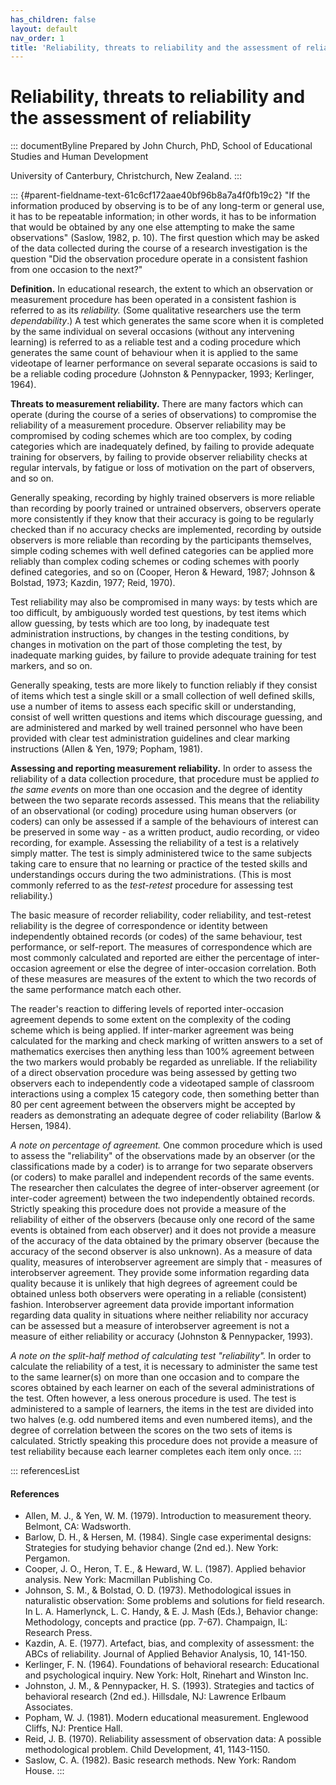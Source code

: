 ```yaml
---
has_children: false
layout: default
nav_order: 1
title: 'Reliability, threats to reliability and the assessment of reliability '
---
```

# Reliability, threats to reliability and the assessment of reliability 


::: documentByline
Prepared by John Church, PhD, School of Educational Studies and Human
Development

University of Canterbury, Christchurch, New Zealand.
:::

::: {#parent-fieldname-text-61c6cf172aae40bf96b8a7a4f0fb19c2}
"If the information produced by observing is to be of any long-term or
general use, it has to be repeatable information; in other words, it has
to be information that would be obtained by any one else attempting to
make the same observations" (Saslow, 1982, p. 10). The first question
which may be asked of the data collected during the course of a research
investigation is the question "Did the observation procedure operate in
a consistent fashion from one occasion to the next?"

**Definition.** In educational research, the extent to which an
observation or measurement procedure has been operated in a consistent
fashion is referred to as its *reliability.* (Some qualitative
researchers use the term *dependability*.) A test which generates the
same score when it is completed by the same individual on several
occasions (without any intervening learning) is referred to as a
reliable test and a coding procedure which generates the same count of
behaviour when it is applied to the same videotape of learner
performance on several separate occasions is said to be a reliable
coding procedure (Johnston & Pennypacker, 1993; Kerlinger, 1964).

**Threats to measurement reliability.** There are many factors which can
operate (during the course of a series of observations) to compromise
the reliability of a measurement procedure. Observer reliability may be
compromised by coding schemes which are too complex, by coding
categories which are inadequately defined, by failing to provide
adequate training for observers, by failing to provide observer
reliability checks at regular intervals, by fatigue or loss of
motivation on the part of observers, and so on.

Generally speaking, recording by highly trained observers is more
reliable than recording by poorly trained or untrained observers,
observers operate more consistently if they know that their accuracy is
going to be regularly checked than if no accuracy checks are
implemented, recording by outside observers is more reliable than
recording by the participants themselves, simple coding schemes with
well defined categories can be applied more reliably than complex coding
schemes or coding schemes with poorly defined categories, and so on
(Cooper, Heron & Heward, 1987; Johnson & Bolstad, 1973; Kazdin, 1977;
Reid, 1970).

Test reliability may also be compromised in many ways: by tests which
are too difficult, by ambiguously worded test questions, by test items
which allow guessing, by tests which are too long, by inadequate test
administration instructions, by changes in the testing conditions, by
changes in motivation on the part of those completing the test, by
inadequate marking guides, by failure to provide adequate training for
test markers, and so on.

Generally speaking, tests are more likely to function reliably if they
consist of items which test a single skill or a small collection of well
defined skills, use a number of items to assess each specific skill or
understanding, consist of well written questions and items which
discourage guessing, and are administered and marked by well trained
personnel who have been provided with clear test administration
guidelines and clear marking instructions (Allen & Yen, 1979; Popham,
1981).

**Assessing and reporting measurement reliability.** In order to assess
the reliability of a data collection procedure, that procedure must be
applied *to the same events* on more than one occasion and the degree of
identity between the two separate records assessed. This means that the
reliability of an observational (or coding) procedure using human
observers (or coders) can only be assessed if a sample of the behaviours
of interest can be preserved in some way - as a written product, audio
recording, or video recording, for example. Assessing the reliability of
a test is a relatively simply matter. The test is simply administered
twice to the same subjects taking care to ensure that no learning or
practice of the tested skills and understandings occurs during the two
administrations. (This is most commonly referred to as the *test-retest*
procedure for assessing test reliability.)

The basic measure of recorder reliability, coder reliability, and
test-retest reliability is the degree of correspondence or identity
between independently obtained records (or codes) of the same behaviour,
test performance, or self-report. The measures of correspondence which
are most commonly calculated and reported are either the percentage of
inter-occasion agreement or else the degree of inter-occasion
correlation. Both of these measures are measures of the extent to which
the two records of the same performance match each other.

The reader\'s reaction to differing levels of reported inter-occasion
agreement depends to some extent on the complexity of the coding scheme
which is being applied. If inter-marker agreement was being calculated
for the marking and check marking of written answers to a set of
mathematics exercises then anything less than 100% agreement between the
two markers would probably be regarded as unreliable. If the reliability
of a direct observation procedure was being assessed by getting two
observers each to independently code a videotaped sample of classroom
interactions using a complex 15 category code, then something better
than 80 per cent agreement between the observers might be accepted by
readers as demonstrating an adequate degree of coder reliability (Barlow
& Hersen, 1984).

*A note on percentage of agreement.* One common procedure which is used
to assess the "reliability" of the observations made by an observer (or
the classifications made by a coder) is to arrange for two separate
observers (or coders) to make parallel and independent records of the
same events. The researcher then calculates the degree of inter-observer
agreement (or inter-coder agreement) between the two independently
obtained records. Strictly speaking this procedure does not provide a
measure of the reliability of either of the observers (because only one
record of the same events is obtained from each observer) and it does
not provide a measure of the accuracy of the data obtained by the
primary observer (because the accuracy of the second observer is also
unknown). As a measure of data quality, measures of interobserver
agreement are simply that - measures of interobserver agreement. They
provide some information regarding data quality because it is unlikely
that high degrees of agreement could be obtained unless both observers
were operating in a reliable (consistent) fashion. Interobserver
agreement data provide important information regarding data quality in
situations where neither reliability nor accuracy can be assessed but a
measure of interobserver agreement is not a measure of either
reliability or accuracy (Johnston & Pennypacker, 1993).

*A note on the split-half method of calculating test "reliability".* In
order to calculate the reliability of a test, it is necessary to
administer the same test to the same learner(s) on more than one
occasion and to compare the scores obtained by each learner on each of
the several administrations of the test. Often however, a less onerous
procedure is used. The test is administered to a sample of learners, the
items in the test are divided into two halves (e.g. odd numbered items
and even numbered items), and the degree of correlation between the
scores on the two sets of items is calculated. Strictly speaking this
procedure does not provide a measure of test reliability because each
learner completes each item only once.
:::

::: referencesList
#### References

-   Allen, M. J., & Yen, W. M. (1979). Introduction to measurement
    theory. Belmont, CA: Wadsworth.
-   Barlow, D. H., & Hersen, M. (1984). Single case experimental
    designs: Strategies for studying behavior change (2nd ed.). New
    York: Pergamon.
-   Cooper, J. O., Heron, T. E., & Heward, W. L. (1987). Applied
    behavior analysis. New York: Macmillan Publishing Co.
-   Johnson, S. M., & Bolstad, O. D. (1973). Methodological issues in
    naturalistic observation: Some problems and solutions for field
    research. In L. A. Hamerlynck, L. C. Handy, & E. J. Mash (Eds.),
    Behavior change: Methodology, concepts and practice (pp. 7-67).
    Champaign, IL: Research Press.
-   Kazdin, A. E. (1977). Artefact, bias, and complexity of assessment:
    the ABCs of reliability. Journal of Applied Behavior Analysis, 10,
    141-150.
-   Kerlinger, F. N. (1964). Foundations of behavioral research:
    Educational and psychological inquiry. New York: Holt, Rinehart and
    Winston Inc.
-   Johnston, J. M., & Pennypacker, H. S. (1993). Strategies and tactics
    of behavioral research (2nd ed.). Hillsdale, NJ: Lawrence Erlbaum
    Associates.
-   Popham, W. J. (1981). Modern educational measurement. Englewood
    Cliffs, NJ: Prentice Hall.
-   Reid, J. B. (1970). Reliability assessment of observation data: A
    possible methodological problem. Child Development, 41, 1143-1150.
-   Saslow, C. A. (1982). Basic research methods. New York: Random
    House.
:::
